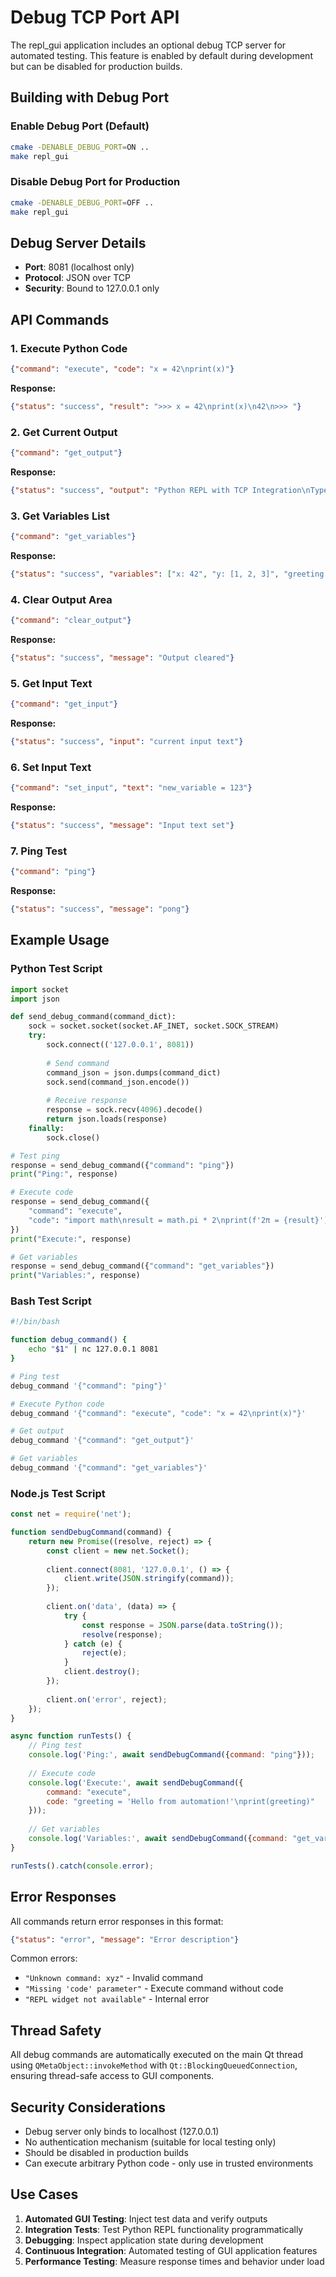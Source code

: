 # Debug TCP Port API

The repl_gui application includes an optional debug TCP server for automated testing. This feature is enabled by default during development but can be disabled for production builds.

## Building with Debug Port

### Enable Debug Port (Default)
```bash
cmake -DENABLE_DEBUG_PORT=ON ..
make repl_gui
```

### Disable Debug Port for Production
```bash
cmake -DENABLE_DEBUG_PORT=OFF ..
make repl_gui
```

## Debug Server Details

- **Port**: 8081 (localhost only)
- **Protocol**: JSON over TCP
- **Security**: Bound to 127.0.0.1 only

## API Commands

### 1. Execute Python Code
```json
{"command": "execute", "code": "x = 42\nprint(x)"}
```

**Response:**
```json
{"status": "success", "result": ">>> x = 42\nprint(x)\n42\n>>> "}
```

### 2. Get Current Output
```json
{"command": "get_output"}
```

**Response:**
```json
{"status": "success", "output": "Python REPL with TCP Integration\nType Python commands below. TCP server listening on port 8080.\n>>> "}
```

### 3. Get Variables List
```json
{"command": "get_variables"}
```

**Response:**
```json
{"status": "success", "variables": ["x: 42", "y: [1, 2, 3]", "greeting: hello world"]}
```

### 4. Clear Output Area
```json
{"command": "clear_output"}
```

**Response:**
```json
{"status": "success", "message": "Output cleared"}
```

### 5. Get Input Text
```json
{"command": "get_input"}
```

**Response:**
```json
{"status": "success", "input": "current input text"}
```

### 6. Set Input Text
```json
{"command": "set_input", "text": "new_variable = 123"}
```

**Response:**
```json
{"status": "success", "message": "Input text set"}
```

### 7. Ping Test
```json
{"command": "ping"}
```

**Response:**
```json
{"status": "success", "message": "pong"}
```

## Example Usage

### Python Test Script
```python
import socket
import json

def send_debug_command(command_dict):
    sock = socket.socket(socket.AF_INET, socket.SOCK_STREAM)
    try:
        sock.connect(('127.0.0.1', 8081))
        
        # Send command
        command_json = json.dumps(command_dict)
        sock.send(command_json.encode())
        
        # Receive response
        response = sock.recv(4096).decode()
        return json.loads(response)
    finally:
        sock.close()

# Test ping
response = send_debug_command({"command": "ping"})
print("Ping:", response)

# Execute code
response = send_debug_command({
    "command": "execute", 
    "code": "import math\nresult = math.pi * 2\nprint(f'2π = {result}')"
})
print("Execute:", response)

# Get variables
response = send_debug_command({"command": "get_variables"})
print("Variables:", response)
```

### Bash Test Script
```bash
#!/bin/bash

function debug_command() {
    echo "$1" | nc 127.0.0.1 8081
}

# Ping test
debug_command '{"command": "ping"}'

# Execute Python code
debug_command '{"command": "execute", "code": "x = 42\nprint(x)"}'

# Get output
debug_command '{"command": "get_output"}'

# Get variables
debug_command '{"command": "get_variables"}'
```

### Node.js Test Script
```javascript
const net = require('net');

function sendDebugCommand(command) {
    return new Promise((resolve, reject) => {
        const client = new net.Socket();
        
        client.connect(8081, '127.0.0.1', () => {
            client.write(JSON.stringify(command));
        });
        
        client.on('data', (data) => {
            try {
                const response = JSON.parse(data.toString());
                resolve(response);
            } catch (e) {
                reject(e);
            }
            client.destroy();
        });
        
        client.on('error', reject);
    });
}

async function runTests() {
    // Ping test
    console.log('Ping:', await sendDebugCommand({command: "ping"}));
    
    // Execute code
    console.log('Execute:', await sendDebugCommand({
        command: "execute",
        code: "greeting = 'Hello from automation!'\nprint(greeting)"
    }));
    
    // Get variables
    console.log('Variables:', await sendDebugCommand({command: "get_variables"}));
}

runTests().catch(console.error);
```

## Error Responses

All commands return error responses in this format:
```json
{"status": "error", "message": "Error description"}
```

Common errors:
- `"Unknown command: xyz"` - Invalid command
- `"Missing 'code' parameter"` - Execute command without code
- `"REPL widget not available"` - Internal error

## Thread Safety

All debug commands are automatically executed on the main Qt thread using `QMetaObject::invokeMethod` with `Qt::BlockingQueuedConnection`, ensuring thread-safe access to GUI components.

## Security Considerations

- Debug server only binds to localhost (127.0.0.1)
- No authentication mechanism (suitable for local testing only)
- Should be disabled in production builds
- Can execute arbitrary Python code - only use in trusted environments

## Use Cases

1. **Automated GUI Testing**: Inject test data and verify outputs
2. **Integration Tests**: Test Python REPL functionality programmatically  
3. **Debugging**: Inspect application state during development
4. **Continuous Integration**: Automated testing of GUI application features
5. **Performance Testing**: Measure response times and behavior under load
